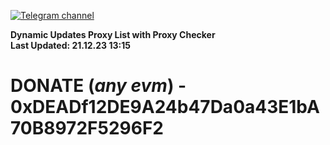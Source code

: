 [![Telegram channel](https://img.shields.io/endpoint?url=https://runkit.io/damiankrawczyk/telegram-badge/branches/master?url=https://t.me/n4z4v0d)](https://t.me/n4z4v0d) 

**Dynamic Updates Proxy List with Proxy Checker**  
**Last Updated: 21.12.23 13:15**

# DONATE (_any evm_) - 0xDEADf12DE9A24b47Da0a43E1bA70B8972F5296F2

